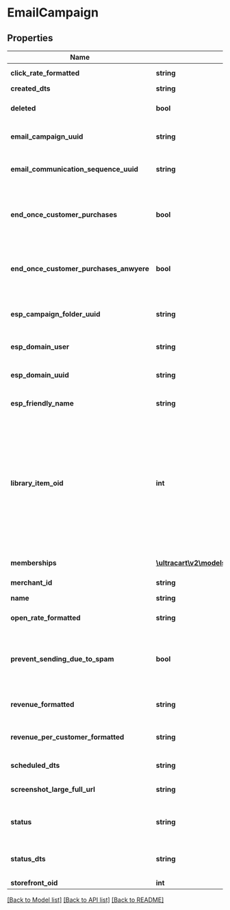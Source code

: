 # EmailCampaign

## Properties
Name | Type | Description | Notes
------------ | ------------- | ------------- | -------------
**click_rate_formatted** | **string** | Click rate of emails | [optional] 
**created_dts** | **string** | Created date | [optional] 
**deleted** | **bool** | True if this campaign was deleted | [optional] 
**email_campaign_uuid** | **string** | Email campaign UUID | [optional] 
**email_communication_sequence_uuid** | **string** | Email communication sequence UUID | [optional] 
**end_once_customer_purchases** | **bool** | True if the customer should end the flow once they purchase from this campaign | [optional] 
**end_once_customer_purchases_anwyere** | **bool** | True if the customer should end the flow once they purchase from anywhere | [optional] 
**esp_campaign_folder_uuid** | **string** | Campaign folder UUID.  Null for uncategorized | [optional] 
**esp_domain_user** | **string** | User of the sending address | [optional] 
**esp_domain_uuid** | **string** | UUID of the sending domain | [optional] 
**esp_friendly_name** | **string** | Friendly name of the sending email | [optional] 
**library_item_oid** | **int** | If this item was ever added to the Code Library, this is the oid for that library item, or 0 if never added before.  This value is used to determine if a library item should be inserted or updated. | [optional] 
**memberships** | [**\ultracart\v2\models\EmailListSegmentMembership[]**](EmailListSegmentMembership.md) | List and segment memberships | [optional] 
**merchant_id** | **string** | Merchant ID | [optional] 
**name** | **string** | Name of email campaign | [optional] 
**open_rate_formatted** | **string** | Open rate of emails | [optional] 
**prevent_sending_due_to_spam** | **bool** | True if this campaign is prevented from sending at this time due to spam complaints. | [optional] 
**revenue_formatted** | **string** | Revenue associated with campaign | [optional] 
**revenue_per_customer_formatted** | **string** | Revenue per customer associated with campaign | [optional] 
**scheduled_dts** | **string** | Scheduled date | [optional] 
**screenshot_large_full_url** | **string** | URL to a large full length screenshot | [optional] 
**status** | **string** | Status of the campaign of draft, archived, and sent | [optional] 
**status_dts** | **string** | Timestamp when the last status change happened | [optional] 
**storefront_oid** | **int** | Storefront oid | [optional] 

[[Back to Model list]](../README.md#documentation-for-models) [[Back to API list]](../README.md#documentation-for-api-endpoints) [[Back to README]](../README.md)


